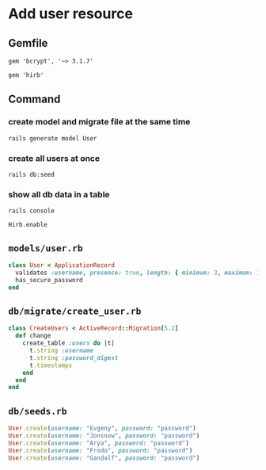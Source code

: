 # Add user resource

## Gemfile

`gem 'bcrypt', '~> 3.1.7'` 

`gem 'hirb'`

## Command

### create model and migrate file at the same time

`rails generate model User`

### create all users at once

`rails db:seed`

### show all db data in a table

`rails console`

`Hirb.enable`

## `models/user.rb`

```ruby
class User < ApplicationRecord
  validates :username, presence: true, length: { minimum: 3, maximum: 15 }
  has_secure_password
end
```

## `db/migrate/create_user.rb`

```ruby
class CreateUsers < ActiveRecord::Migration[5.2]
  def change
    create_table :users do |t|
      t.string :username
      t.string :password_digest
      t.timestamps
    end
  end
end
```

## `db/seeds.rb`

```ruby
User.create(username: "Evgeny", password: "password")
User.create(username: "Jonsnow", password: "password")
User.create(username: "Arya", password: "password")
User.create(username: "Frodo", password: "password")
User.create(username: "Gandalf", password: "password")
```

